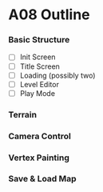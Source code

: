 A08 Outline
======

### Basic Structure
- [ ] Init Screen 
- [ ] Title Screen
- [ ] Loading (possibly two)
- [ ] Level Editor
- [ ] Play Mode

### Terrain

### Camera Control

### Vertex Painting

### Save & Load Map
